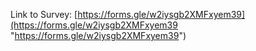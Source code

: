 Link to Survey:
[https://forms.gle/w2iysgb2XMFxyem39](https://forms.gle/w2iysgb2XMFxyem39 "https://forms.gle/w2iysgb2XMFxyem39")